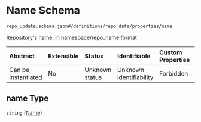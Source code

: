 # Name Schema

```txt
repo_update.schema.json#/definitions/repo_data/properties/name
```

Repository's name, in namespace/repo_name format

| Abstract            | Extensible | Status         | Identifiable            | Custom Properties | Additional Properties | Access Restrictions | Defined In                                                                           |
| :------------------ | :--------- | :------------- | :---------------------- | :---------------- | :-------------------- | :------------------ | :----------------------------------------------------------------------------------- |
| Can be instantiated | No         | Unknown status | Unknown identifiability | Forbidden         | Allowed               | none                | [repo-update.schema.json*](../../out/repo-update.schema.json "open original schema") |

## name Type

`string` ([Name](repo-update-definitions-git-repository-properties-name.md))
